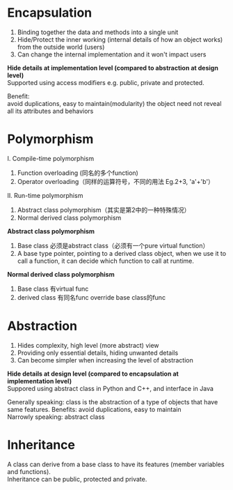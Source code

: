 # Encapsulation
1. Binding together the data and methods into a single unit   
2. Hide/Protect the inner working (internal details of how an object works) from the outside world (users)   
3. Can change the internal implementation and it won't impact users   

**Hide details at implementation level (compared to abstraction at design level)**  
Supported using access modifiers e.g. public, private and protected.

Benefit:   
avoid duplications, easy to maintain(modularity)
the object need not reveal all its attributes and behaviors

# Polymorphism 
I. Compile-time polymorphism    
  1. Function overloading (同名的多个function)  
  2. Operator overloading（同样的运算符号，不同的用法 Eg.2+3, 'a'+'b'）  
  
II. Run-time polymorphism  
  1. Abstract class polymorphism（其实是第2中的一种特殊情况）    
  2. Normal derived class polymorphism
  
**Abstract class polymorphism**   
1. Base class 必须是abstract class（必须有一个pure virtual function）  
2. A base type pointer, pointing to a derived class object, when we use it to call a function, it can decide which function to call at runtime.   

**Normal derived class polymorphism**   
1. Base class 有virtual func
2. derived class 有同名func override base class的func

# Abstraction
1. Hides complexity, high level (more abstract) view    
2. Providing only essential details, hiding unwanted details   
3. Can become simpler when increasing the level of abstraction  

**Hide details at design level (compared to encapsulation at implementation level)**    
Suppored using abstract class in Python and C++, and interface in Java

Generally speaking: class is the abstraction of a type of objects that have same features. Benefits: avoid duplications, easy to maintain    
Narrowly speaking: abstract class

# Inheritance
A class can derive from a base class to have its features (member variables and functions).  
Inheritance can be public, protected and private.
